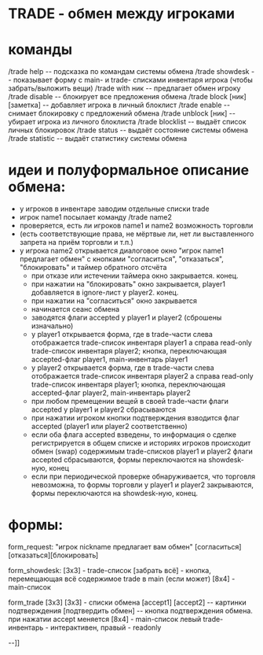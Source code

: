 TRADE - обмен между игроками
============================

команды
=======

/trade help -- подсказка по командам системы обмена
/trade showdesk -- показывает форму с main- и trade- списками инвентаря игрока 
               (чтобы забрать/выложить вещи)
/trade with ник -- предлагает обмен игроку 
/trade disable -- блокирует все предложения обмена
/trade block [ник] [заметка] -- добавляет игрока в личный блоклист
/trade enable -- снимает блокировку с предложений обмена
/trade unblock [ник] -- убирает игрока из личного блоклиста
/trade blocklist -- выдаёт список личных блокировок
/trade status -- выдаёт состояние системы обмена
/trade statistic -- выдаёт статистику системы обмена

идеи и полуформальное описание обмена:
======================================

* у игроков в инвентаре заводим отдельные списки trade
* игрок name1 посылает команду /trade name2
* проверяется, есть ли игроков name1 и name2 возможность торговли
* (есть соответствующие права, не мёртвые ли, нет ли выставленного запрета
  на приём торговли и т.п.)
* у игрока name2 открывается диалоговое окно "игрок name1 предлагает обмен"
  с кнопками "согласиться", "отказаться", "блокировать" и таймер обратного отсчёта
  * при отказе или истечении таймера окно закрывается. конец.
  * при нажатии на "блокировать" окно закрывается, player1 добавляется в ignore-лист у player2. конец.
  * при нажатии на "согласиться" окно закрывается
  * начинается сеанс обмена
  * заводятся флаги accepted у player1 и player2 (сброшены изначально)
  * у player1 открывается форма, где в trade-части слева отображается trade-список инвентаря player1
    а справа read-only trade-список инвентаря player2; кнопка, переключающая accepted-флаг player1,
    main-инвентарь player1
  * у player2 открывается форма, где в trade-части слева отображается trade-список инвентаря player2
    а справа read-only trade-список инвентаря player1; кнопка, переключающая accepted-флаг player2,
    main-инвентарь player2
  * при любом премещении вещей в своей trade-части флаги accepted у player1 и player2 сбрасываются
  * при нажатии игроком кнопки подтверждения взводится флаг accepted (player1 или player2 соответственно)
  * если оба флага accepted взведены, то 
    информация о сделке регистрируется в общем списке и историях игроков
    происходит обмен (swap) содержимым trade-списков player1 и player2
    флаги accepted сбрасываются, формы переключаются на showdesk-ную, конец
  * если при периодической проверке обнаруживается, что торговля невозможна,
    то формы торговли у player1 и player2 закрываются, формы переключаются на showdesk-ную, конец.
    
формы:
======

form_request:
 "игрок nickname предлагает вам обмен"
 [согласиться][отказаться][блокировать]

form_showdesk:
 [3x3] - trade-список
 [забрать всё] - кнопка, перемещающая всё содержимое trade в main (если может)
 [8x4] - main-список

form_trade
   [3x3]     [3x3] - списки обмена
 [accept1] [accept2] -- картинки подтверждения
 [подтвердить обмен] -- кнопка подтверждения обмена. при нажатии accept меняется
 [8x4] - main-список
левый trade-инвентарь - интерактивен, правый - readonly

--]]